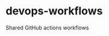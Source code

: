 # devops-workflows

Shared GitHub actions workflows

<!--
[comment]: # SPDX-License-Identifier: Apache-2.0
[comment]: # Copyright 2024 The Linux Foundation <mwatkins@linuxfoundation.org>
-->
